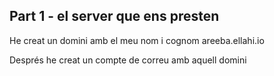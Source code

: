 <h2>Part 1 - el server que ens presten</h2>
<p> He creat un domini amb el meu nom i cognom areeba.ellahi.io</p>
<p> Després he creat un compte de correu amb aquell domini</p>
